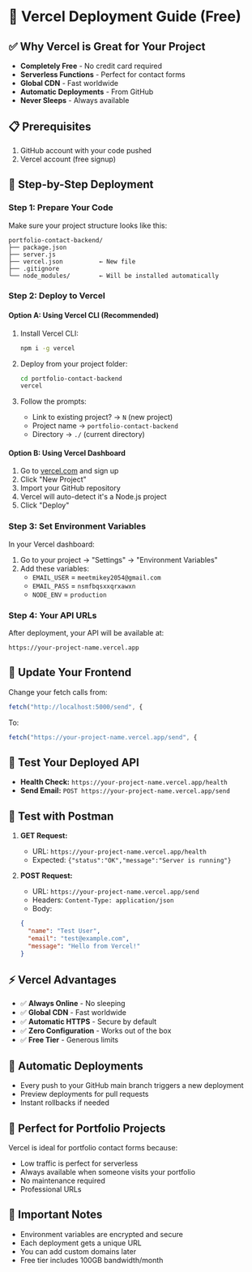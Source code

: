 # 🚀 Vercel Deployment Guide (Free)

## ✅ Why Vercel is Great for Your Project
- **Completely Free** - No credit card required
- **Serverless Functions** - Perfect for contact forms
- **Global CDN** - Fast worldwide
- **Automatic Deployments** - From GitHub
- **Never Sleeps** - Always available

## 📋 Prerequisites
1. GitHub account with your code pushed
2. Vercel account (free signup)

## 🚀 Step-by-Step Deployment

### Step 1: Prepare Your Code
Make sure your project structure looks like this:
```
portfolio-contact-backend/
├── package.json
├── server.js
├── vercel.json          ← New file
├── .gitignore
└── node_modules/        ← Will be installed automatically
```

### Step 2: Deploy to Vercel

#### Option A: Using Vercel CLI (Recommended)
1. Install Vercel CLI:
   ```bash
   npm i -g vercel
   ```

2. Deploy from your project folder:
   ```bash
   cd portfolio-contact-backend
   vercel
   ```

3. Follow the prompts:
   - Link to existing project? → `N` (new project)
   - Project name → `portfolio-contact-backend`
   - Directory → `./` (current directory)

#### Option B: Using Vercel Dashboard
1. Go to [vercel.com](https://vercel.com) and sign up
2. Click "New Project"
3. Import your GitHub repository
4. Vercel will auto-detect it's a Node.js project
5. Click "Deploy"

### Step 3: Set Environment Variables
In your Vercel dashboard:
1. Go to your project → "Settings" → "Environment Variables"
2. Add these variables:
   - `EMAIL_USER` = `meetmikey2054@gmail.com`
   - `EMAIL_PASS` = `nsmfbqsxxqrxawxn`
   - `NODE_ENV` = `production`

### Step 4: Your API URLs
After deployment, your API will be available at:
```
https://your-project-name.vercel.app
```

## 🔧 Update Your Frontend
Change your fetch calls from:
```javascript
fetch("http://localhost:5000/send", {
```
To:
```javascript
fetch("https://your-project-name.vercel.app/send", {
```

## 🧪 Test Your Deployed API
- **Health Check:** `https://your-project-name.vercel.app/health`
- **Send Email:** `POST https://your-project-name.vercel.app/send`

## 📧 Test with Postman
1. **GET Request:**
   - URL: `https://your-project-name.vercel.app/health`
   - Expected: `{"status":"OK","message":"Server is running"}`

2. **POST Request:**
   - URL: `https://your-project-name.vercel.app/send`
   - Headers: `Content-Type: application/json`
   - Body:
   ```json
   {
     "name": "Test User",
     "email": "test@example.com",
     "message": "Hello from Vercel!"
   }
   ```

## ⚡ Vercel Advantages
- ✅ **Always Online** - No sleeping
- ✅ **Global CDN** - Fast worldwide
- ✅ **Automatic HTTPS** - Secure by default
- ✅ **Zero Configuration** - Works out of the box
- ✅ **Free Tier** - Generous limits

## 🔄 Automatic Deployments
- Every push to your GitHub main branch triggers a new deployment
- Preview deployments for pull requests
- Instant rollbacks if needed

## 🎯 Perfect for Portfolio Projects
Vercel is ideal for portfolio contact forms because:
- Low traffic is perfect for serverless
- Always available when someone visits your portfolio
- No maintenance required
- Professional URLs

## 🚨 Important Notes
- Environment variables are encrypted and secure
- Each deployment gets a unique URL
- You can add custom domains later
- Free tier includes 100GB bandwidth/month
